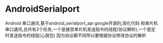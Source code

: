 # AndroidSerialport
Android 串口通讯,基于android_serialport_api google开源的,简化代码
和单片机串口通讯,总共有2个任务,一个是接受单片机发送指令的线程(协议解析),一个是定时发送指令的线程(心跳包)
因为协议都不同所以要根据协议修改协议的解析
